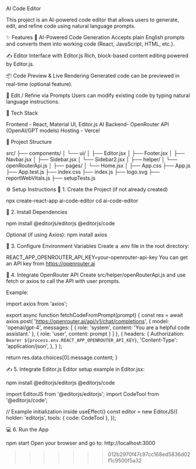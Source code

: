 
AI Code Editor

This project is an AI-powered code editor that allows users to generate, edit, and refine code using natural language prompts. 

✨ Features
🧠 AI-Powered Code Generation
Accepts plain English prompts and converts them into working code (React, JavaScript, HTML, etc.).

✍️ Editor Interface with Editor.js
Rich, block-based content editing powered by Editor.js.

📦 Code Preview & Live Rendering
Generated code can be previewed in real-time (optional feature).

🔄 Edit / Refine via Prompts
Users can modify existing code by typing natural language instructions.

🧰 Tech Stack

Frontend -	React, Material UI, Editor.js
AI Backend- OpenRouter API (OpenAI/GPT models)
Hosting -	Vercel 

📁 Project Structure

src/
├── components/
│   └── ui/
│       ├── Editor.jsx
│       ├── Footer.jsx
│       ├── Navbar.jsx
│       ├── Sidebar.jsx
│       └── Sidebar2.jsx
│
├── helper/
│   └── openRouterApi.js
│
├── pages/
│   └── Home.jsx
│
├── App.css
├── App.js
├── App.test.js
├── index.css
├── index.js
├── logo.svg
├── reportWebVitals.js
├── setupTests.js

⚙️ Setup Instructions
📁 1. Create the Project (if not already created)

npx create-react-app ai-code-editor
cd ai-code-editor

🧱 2. Install Dependencies

npm install @editorjs/editorjs @editorjs/code

Optional (if using Axios):
npm install axios

🔐 3. Configure Environment Variables
Create a .env file in the root directory:

REACT_APP_OPENROUTER_API_KEY=your-openrouter-api-key
You can get an API key from https://openrouter.ai

🧠 4. Integrate OpenRouter API
Create src/helper/openRouterApi.js and use fetch or axios to call the API with user prompts.

Example:

import axios from 'axios';

export async function fetchCodeFromPrompt(prompt) {
  const res = await axios.post(
    'https://openrouter.ai/api/v1/chat/completions',
    {
      model: 'openai/gpt-4',
      messages: [
        { role: 'system', content: 'You are a helpful code assistant.' },
        { role: 'user', content: prompt }
      ]
    },
    {
      headers: {
        Authorization: `Bearer ${process.env.REACT_APP_OPENROUTER_API_KEY}`,
        'Content-Type': 'application/json',
      },
    }
  );

  return res.data.choices[0].message.content;
}

✍️ 5. Integrate Editor.js
Editor setup example in Editor.jsx:

npm install @editorjs/editorjs @editorjs/code

import EditorJS from '@editorjs/editorjs';
import CodeTool from '@editorjs/code';

// Example initialization inside useEffect()
const editor = new EditorJS({
  holder: 'editorjs',
  tools: { code: CodeTool },
});

💻 6. Run the App

npm start
Open your browser and go to: http://localhost:3000
>>>>>>> 012b2970f47c97cc168ed5836d02f1c9500f5a32
